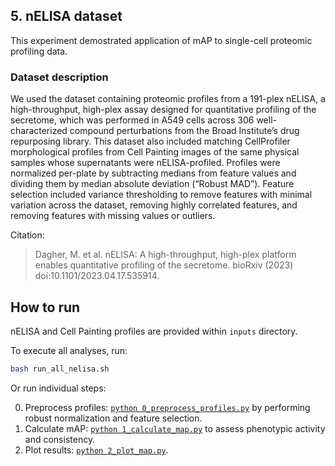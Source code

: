 ## 5. nELISA dataset

This experiment demostrated application of mAP to single-cell proteomic profiling data.

### Dataset description

We used the dataset containing proteomic profiles from a 191-plex nELISA, a high-throughput, high-plex assay designed for quantitative profiling of the secretome, which was performed in A549 cells across 306 well-characterized compound perturbations from the Broad Institute’s drug repurposing library. This dataset also included matching CellProfiler morphological profiles from Cell Painting images of the same physical samples whose supernatants were nELISA-profiled. Profiles were normalized per-plate by subtracting medians from feature values and dividing them by median absolute deviation (“Robust MAD”). Feature selection included variance thresholding to remove features with minimal variation across the dataset, removing highly correlated features, and removing features with missing values or outliers.

Citation:
> Dagher, M. et al. nELISA: A high-throughput, high-plex platform enables quantitative profiling of the secretome. bioRxiv (2023) doi:10.1101/2023.04.17.535914.

## How to run

nELISA and Cell Painting profiles are provided within `inputs` directory.

To execute all analyses, run:

```bash
bash run_all_nelisa.sh
```

Or run individual steps:

0. Preprocess profiles: [`python 0_preprocess_profiles.py`](./0_preprocess_profiles.py) by performing robust normalization and feature selection.
1. Calculate mAP: [`python 1_calculate_map.py`](./1_calculate_map.py) to assess phenotypic activity and consistency.
2. Plot results: [`python 2_plot_map.py`](./2_plot_map.py).

